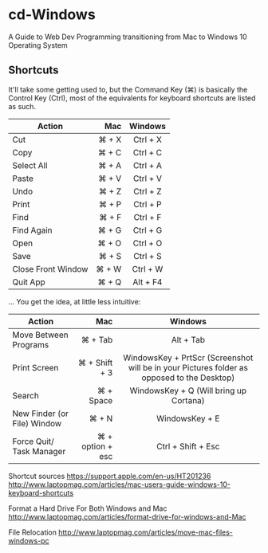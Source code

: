 # cd-Windows
A Guide to Web Dev Programming transitioning from Mac to Windows 10 Operating System

## Shortcuts

It'll take some getting used to, but the Command Key (⌘) is basically the Control Key (Ctrl), most of the equivalents for keyboard shortcuts are listed as such.

| Action       | Mac  | Windows           |
| ------------- | -----:|:-------------:|
| Cut        | ⌘ + X | Ctrl + X |
| Copy       | ⌘ + C | Ctrl + C |
| Select All | ⌘ + A | Ctrl + A |
| Paste      | ⌘ + V | Ctrl + V |
| Undo       | ⌘ + Z | Ctrl + Z |
| Print      | ⌘ + P | Ctrl + P |
| Find       | ⌘ + F | Ctrl + F |
| Find Again | ⌘ + G | Ctrl + G |
| Open       | ⌘ + O | Ctrl + O |
| Save       | ⌘ + S | Ctrl + S |
| Close Front Window | ⌘ + W | Ctrl + W  |
| Quit App | ⌘ + Q | Alt + F4  |

... You get the idea, at little less intuitive:

| Action       | Mac  | Windows           |
| ------------- | -----:|:-------------:|
| Move Between Programs         | ⌘ + Tab           | Alt + Tab |
| Print Screen                  | ⌘ + Shift + 3     | WindowsKey + PrtScr (Screenshot will be in your Pictures folder as opposed to the Desktop) |
| Search                        | ⌘ + Space         | WindowsKey + Q (Will bring up Cortana) |
| New Finder (or File) Window   | ⌘ + N             | WindowsKey + E |
| Force Quit/ Task Manager      | ⌘ + option + esc  | Ctrl + Shift + Esc |

Shortcut sources
https://support.apple.com/en-us/HT201236
http://www.laptopmag.com/articles/mac-users-guide-windows-10-keyboard-shortcuts

Format a Hard Drive For Both Windows and Mac
http://www.laptopmag.com/articles/format-drive-for-windows-and-Mac


File Relocation
http://www.laptopmag.com/articles/move-mac-files-windows-pc